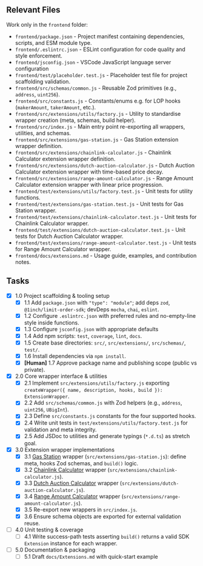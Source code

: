 ## Relevant Files

Work only in the `frontend` folder:

- `frontend/package.json` - Project manifest containing dependencies, scripts, and ESM module type.
- `frontend/.eslintrc.json` - ESLint configuration for code quality and style enforcement.
- `frontend/jsconfig.json` - VSCode JavaScript language server configuration
- `frontend/test/placeholder.test.js` - Placeholder test file for project scaffolding validation.
- `frontend/src/schemas/common.js` - Reusable Zod primitives (e.g., `address`, `uint256`).
- `frontend/src/constants.js` - Constants/enums e.g. for LOP hooks (`makerAmount`, `takerAmount`, etc.).
- `frontend/src/extensions/utils/factory.js` - Utility to standardise wrapper creation (meta, schemas, build helper).
- `frontend/src/index.js` - Main entry point re-exporting all wrappers, utilities, and schemas.
- `frontend/src/extensions/gas-station.js` - Gas Station extension wrapper definition.
- `frontend/src/extensions/chainlink-calculator.js` - Chainlink Calculator extension wrapper definition.
- `frontend/src/extensions/dutch-auction-calculator.js` - Dutch Auction Calculator extension wrapper with time-based price decay.
- `frontend/src/extensions/range-amount-calculator.js` - Range Amount Calculator extension wrapper with linear price progression.
- `frontend/test/extensions/utils/factory.test.js` - Unit tests for utility functions.
- `frontend/test/extensions/gas-station.test.js` - Unit tests for Gas Station wrapper.
- `frontend/test/extensions/chainlink-calculator.test.js` - Unit tests for Chainlink Calculator wrapper.
- `frontend/test/extensions/dutch-auction-calculator.test.js` - Unit tests for Dutch Auction Calculator wrapper.
- `frontend/test/extensions/range-amount-calculator.test.js` - Unit tests for Range Amount Calculator wrapper.
- `frontend/docs/extensions.md` - Usage guide, examples, and contribution notes.

## Tasks

- [x] 1.0 Project scaffolding & tooling setup
  - [x] 1.1 Add `package.json` with `"type": "module"`; add deps `zod`, `@1inch/limit-order-sdk`; devDeps `mocha`, `chai`, `eslint`.
  - [x] 1.2 Configure `.eslintrc.json` with preferred rules and no-empty-line style inside functions.
  - [x] 1.3 Configure `jsconfig.json` with appropriate defaults
  - [x] 1.4 Add npm scripts: `test`, `coverage`, `lint`, `docs`.
  - [x] 1.5 Create base directories: `src/`, `src/extensions/`, `src/schemas/`, `test/`.
  - [x] 1.6 Install dependencies via `npm install`.
  - [x] **[Human]** 1.7 Approve package name and publishing scope (public vs private).

- [x] 2.0 Core wrapper interface & utilities
  - [x] 2.1 Implement `src/extensions/utils/factory.js` exporting `createWrapper({ name, description, hooks, build }): ExtensionWrapper`.
  - [x] 2.2 Add `src/schemas/common.js` with Zod helpers (e.g., `address`, `uint256`, `UBigInt`).
  - [x] 2.3 Define `src/constants.js` constants for the four supported hooks.
  - [x] 2.4 Write unit tests in `test/extensions/utils/factory.test.js` for validation and meta integrity.
  - [x] 2.5 Add JSDoc to utilities and generate typings (`*.d.ts`) as stretch goal.

- [x] 3.0 Extension wrapper implementations
  - [x] 3.1 [Gas Station](/backend/contracts/extensions/GasStation.sol) wrapper (`src/extensions/gas-station.js`): define meta, hooks Zod schemas, and `build()` logic.
  - [x] 3.2 [Chainlink Calculator](/backend/node_modules/@1inch/limit-order-protocol-contract/contracts/extensions/ChainlinkCalculator.sol) wrapper (`src/extensions/chainlink-calculator.js`).
  - [x] 3.3 [Dutch Auction Calculator](/backend/node_modules/@1inch/limit-order-protocol-contract/contracts/extensions/DutchAuctionCalculator.sol) wrapper (`src/extensions/dutch-auction-calculator.js`).
  - [x] 3.4 [Range Amount Calculator](/backend/node_modules/@1inch/limit-order-protocol-contract/contracts/extensions/RangeAmountCalculator.sol) wrapper (`src/extensions/range-amount-calculator.js`).
  - [x] 3.5 Re-export new wrappers in `src/index.js`.
  - [x] 3.6 Ensure schema objects are exported for external validation reuse.

- [ ] 4.0 Unit testing & coverage
  - [ ] 4.1 Write success-path tests asserting `build()` returns a valid SDK `Extension` instance for each wrapper.

- [ ] 5.0 Documentation & packaging
  - [ ] 5.1 Draft `docs/Extensions.md` with quick-start example
